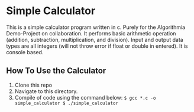 # Simple Calculator

This is a simple calculator program written in c. Purely for the Algorithmia Demo-Project on collaboration. It performs basic arithmetic operation (addition, subtraction, multiplication, and division). Input and output data types are all integers (will not throw error if float or double in entered). It is console based.

## How To Use the Calculator
1. Clone this repo
2. Navigate to this directory.
3. Compile of code using the command below:
        ```
        $ gcc *.c -o simple_calculator
        $ ./simple_calculator
        ```
